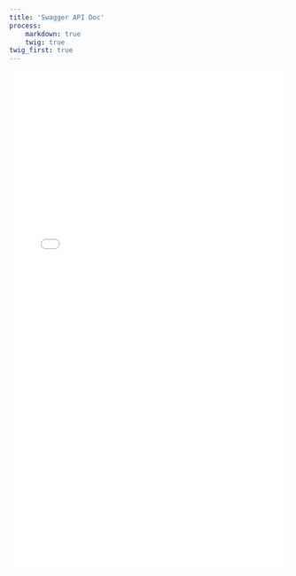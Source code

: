 ```yaml
---
title: 'Swagger API Doc'
process:
    markdown: true
    twig: true
twig_first: true
---
```




<iframe onload="iFrameHeight()"	id="blockrandom" name="iframe" src="/swagger-ui-master/dist/" width="100%" height="900" scrolling="auto" frameborder="0" class="wrapper"> This option will not work correctly. Unfortunately, your browser does not support inline frames.</iframe>


<div id="swagger-ui"></div>

<script src="./swagger-ui-bundle.js"> </script>
<script src="./swagger-ui-standalone-preset.js"> </script>
<script>
window.onload = function() {
  
  // Build a system
  const ui = SwaggerUIBundle({
    url: "https://getcapi.io/api/v1/slim/swagger",
    dom_id: '#swagger-ui',
    deepLinking: true,
    presets: [
      SwaggerUIBundle.presets.apis,
      SwaggerUIStandalonePreset
    ],
    plugins: [
      SwaggerUIBundle.plugins.DownloadUrl
    ],
    
  })

  window.ui = ui
}
</script>
